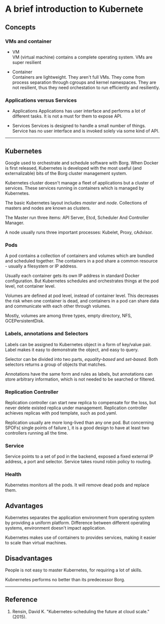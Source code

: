 # A brief introduction to Kubernete

## Concepts

### VMs and container

* VM  
    VM (virtual machine) contains a complete operating system. VMs are super resilient

* Container  
    Containers are lightweight. They aren't full VMs. They come from process separation through cgroups and kernel namespaces. They are not resilient, thus they need orchestation to run efficiently and resiliently.

### Applications versus Services

* Applications
    Applications has user interface and performs a lot of different tasks. It is not a must for them to expose API.

* Services
    Services is designed to handle a small number of things.
    Service has no user interface and is invoked solely via some kind of API.

---------------------------------

## Kubernetes

Google used to orchestrate and schedule software with Borg. When Docker is first released, Kubernetes is developed with the most useful (and externalizable) bits of the Borg cluster management system.

Kubernetes cluster doesn't manage a fleet of applications but a cluster of services. These services running in containers which is managed by Kubernetes.

The basic Kubernetes layout includes _master_ and _node_. Collections of masters and nodes are known as clusters.

The Master run three items: API Server, Etcd, Scheduler And Controller Manager.

A node usually runs three important processes: Kubelet, Proxy, cAdvisor.

### Pods

A pod contains a collection of containers and volumes which are bundled and scheduled together. The containers in a pod share a common resource - usually a filesystem or IP address.

Usually each container gets its own IP address in standard Docker configuration. But Kubernetes schedules and orchestrates things at the pod level, not container level.

Volumes are defined at pod level, instead of container level. This decreases the risk when one container is dead, and containers in a pod can share data and communicate with each other through volumes.

Mostly, volumes are among three types, empty directory, NFS, GCEPersistentDisk.

### Labels, annotations and Selectors

Labels can be assigned to Kubernetes object in a form of key/value pair. Label makes it easy to demonstrate the object, and easy to query.

Selector can be divided into two parts, _equality-based_ and _set-based_. Both selectors returns a group of objects that matches.

Annotations have the same form and rules as labels, but annotations can store arbitrary  information, which is not needed to be searched or filtered.

### Replication Controller

Replication controller can start new replica to compensate for the loss, but never delete existed replica under management. Replication controller achieves replicas with pod template, such as pod.yaml.

Replication usually are more long-lived than any one pod. But concerning SPOFs( single points of failure ), it is a good design to have at least two controllers running all the time.

### Service

Service points to a set of pod in the backend, exposed a fixed external IP address, a port and selector. Service takes round robin policy to routing.

### Health

Kubernetes monitors all the pods. It will remove dead pods and replace them.

## Advantages

Kubernetes separates the application environment from operating system by providing a uniform platform. Difference between different operating systems, environment doesn't impact application.

Kubernetes makes use of containers to provides services, making it easier to scale than virtual machines.

## Disadvantages

People is not easy to master Kubernetes, for requiring a lot of skills.

Kubnernetes performs no better than its predecessor Borg.

---------------------------------

## Reference

1. Rensin, David K. "Kubernetes-scheduling the future at cloud scale." (2015).
